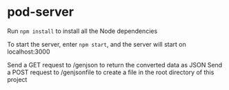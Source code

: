 # pod-server

Run `npm install` to install all the Node dependencies

To start the server, enter `npm start`, and the server will start on localhost:3000


Send a GET request to /genjson to return the converted data as JSON
Send a POST request to /genjsonfile to create a file in the root directory of this project